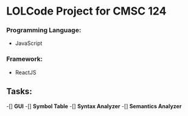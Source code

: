 # LOLCode Project for CMSC 124
  
### Programming Language: 
- JavaScript
### Framework: 
- ReactJS
  
## Tasks:
-[] **GUI**
-[] **Symbol Table**
-[] **Syntax Analyzer**
-[] **Semantics Analyzer**
